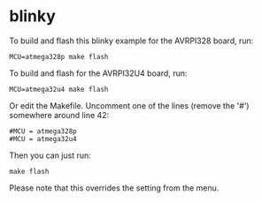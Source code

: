 blinky
======

To build and flash this blinky example for the AVRPI328 board, run:

	MCU=atmega328p make flash

To build and flash for the AVRPI32U4 board, run:

	MCU=atmega32u4 make flash

Or edit the Makefile. Uncomment one of the lines (remove the '#') somewhere around line 42:

	#MCU = atmega328p
	#MCU = atmega32u4

Then you can just run:

	make flash

Please note that this overrides the setting from the menu.
